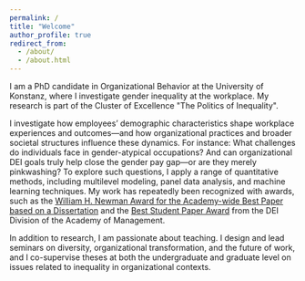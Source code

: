 ```yaml
---
permalink: /
title: "Welcome"
author_profile: true
redirect_from: 
  - /about/
  - /about.html
---
```


I am a PhD candidate in Organizational Behavior at the University of Konstanz, where I investigate gender inequality at the workplace. My research is part of the Cluster of Excellence "The Politics of Inequality".

I investigate how employees’ demographic characteristics shape workplace experiences and outcomes—and how organizational practices and broader societal structures influence these dynamics. For instance: What challenges do individuals face in gender-atypical occupations? And can organizational DEI goals truly help close the gender pay gap—or are they merely pinkwashing? To explore such questions, I apply a range of quantitative methods, including multilevel modeling, panel data analysis, and machine learning techniques. My work has repeatedly been recognized with awards, such as the [William H. Newman Award for the Academy-wide Best Paper based on a Dissertation](https://aom.org/membership/awards-and-recognition/annual-meeting-program-awards/2024-annual-meeting-program-awards) and the [Best Student Paper Award](https://dei.aom.org/dei/awards/beststudentpaper) from the DEI Division of the Academy of Management.

In addition to research, I am passionate about teaching. I design and lead seminars on diversity, organizational transformation, and the future of work, and I co-supervise theses at both the undergraduate and graduate level on issues related to inequality in organizational contexts.

